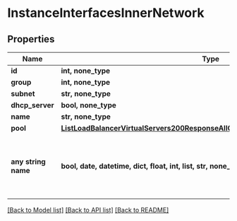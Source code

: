 # InstanceInterfacesInnerNetwork


## Properties
Name | Type | Description | Notes
------------ | ------------- | ------------- | -------------
**id** | **int, none_type** |  | [optional] 
**group** | **int, none_type** |  | [optional] 
**subnet** | **str, none_type** |  | [optional] 
**dhcp_server** | **bool, none_type** |  | [optional] 
**name** | **str, none_type** |  | [optional] 
**pool** | [**ListLoadBalancerVirtualServers200ResponseAllOfLoadBalancerInstancesInnerSslCert**](ListLoadBalancerVirtualServers200ResponseAllOfLoadBalancerInstancesInnerSslCert.md) |  | [optional] 
**any string name** | **bool, date, datetime, dict, float, int, list, str, none_type** | any string name can be used but the value must be the correct type | [optional]

[[Back to Model list]](../README.md#documentation-for-models) [[Back to API list]](../README.md#documentation-for-api-endpoints) [[Back to README]](../README.md)


